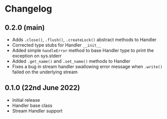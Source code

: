 # Changelog

## 0.2.0 (main)

* Adds `.close()`, `.flush()`, `.createLock()` abstract methods to Handler
* Corrected type stubs for Handler `__init__`
* Added simple `handleError` method to base Handler type to print the exception on sys.stderr
* Added `.get_name()` and `.set_name()` methods to Handler
* Fixes a bug in stream handler swallowing error message when `.write()` failed on the underlying stream

## 0.1.0 (22nd June 2022)

* Initial release
* Handler base class
* Stream Handler support
